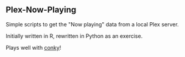 ## Plex-Now-Playing

Simple scripts to get the "Now playing" data from a local Plex server.

Initially written in R, rewritten in Python as an exercise.

Plays well with [conky](https://github.com/brndnmtthws/conky)!
